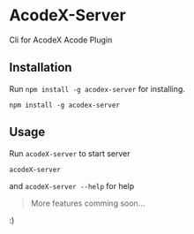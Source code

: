 # AcodeX-Server

Cli for AcodeX Acode Plugin

## Installation

Run `npm install -g acodex-server` for installing.

```
npm install -g acodex-server
```

## Usage

Run `acodeX-server` to start server

```
acodeX-server
```

and `acodeX-server --help` for help

> More features comming soon...

:)